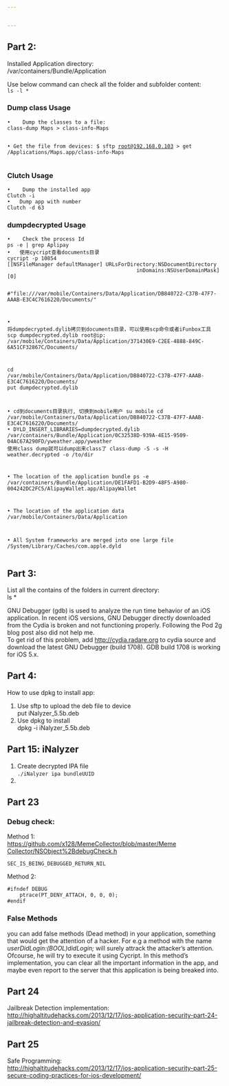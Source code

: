 ```yaml
---


---
```


<h2 id="part-2">Part 2:</h2>
<p>Installed Application directory:<br>
/var/containers/Bundle/Application</p>
<p>Use below command can check all the folder and subfolder content:<br>
<code>ls -l *</code></p>
<h3 id="dump-class-usage">Dump class Usage</h3>
<pre><code>•	Dump the classes to a file:
class-dump Maps &gt; class-info-Maps

•	Get the file from devices:
$ sftp root@192.168.0.103
&gt; get /Applications/Maps.app/class-info-Maps
</code></pre>
<h3 id="clutch-usage">Clutch Usage</h3>
<pre><code>•	Dump the installed app
Clutch -i
•	Dump app with number
Clutch -d 63
</code></pre>
<h3 id="dumpdecrypted-usage">dumpdecrypted Usage</h3>
<pre><code>•	Check the process Id
ps -e | grep Aplipay
•	使用cycript查看documents目录
cycript -p 10854
[[NSFileManager defaultManager] URLsForDirectory:NSDocumentDirectory
                                          inDomains:NSUserDomainMask][0]

#"file:///var/mobile/Containers/Data/Application/DB840722-C37B-47F7-AAAB-E3C4C7616220/Documents/"

•	将dumpdecrypted.dylib拷贝到documents目录，可以使用scp命令或者iFunbox工具
scp dumpdecrypted.dylib root@ip: /var/mobile/Containers/Data/Application/371430E9-C2EE-4888-849C-6A51CF32867C/Documents/

cd /var/mobile/Containers/Data/Application/DB840722-C37B-47F7-AAAB-E3C4C7616220/Documents/
put dumpdecrypted.dylib

•	cd到documents目录执行, 切换到mobile用户
su mobile
cd /var/mobile/Containers/Data/Application/DB840722-C37B-47F7-AAAB-E3C4C7616220/Documents/
•	DYLD_INSERT_LIBRARIES=dumpdecrypted.dylib /var/containers/Bundle/Application/0C32538D-939A-4E15-9509-04AC67A290FD/yweather.app/yweather
使用class dump就可以dump出来class了
class-dump -S -s -H weather.decrypted -o /to/dir

•	The location of the application bundle
ps -e
/var/containers/Bundle/Application/DE1FAFD1-B2D9-48F5-A980-004242DC2FC5/AlipayWallet.app/AlipayWallet

•	The location of the application data
/var/mobile/Containers/Data/Application

•	All System frameworks are merged into one large file
/System/Library/Caches/com.apple.dyld
</code></pre>
<h2 id="part-3">Part 3:</h2>
<p>List all the contains of the folders in current directory:<br>
ls *</p>
<p>GNU Debugger (gdb) is used to analyze the run time behavior of an iOS application. In recent iOS versions, GNU Debugger directly downloaded from the Cydia is broken and not functioning properly. Following the Pod 2g blog post also did not help me.<br>
To get rid of this problem, add <a href="http://cydia.radare.org">http://cydia.radare.org</a> to cydia source and download the latest GNU Debugger (build 1708). GDB build 1708 is working for iOS 5.x.</p>
<h2 id="part-4">Part 4:</h2>
<p>How to use dpkg to install app:</p>
<ol>
<li>Use sftp to upload the deb file to device<br>
put iNalyzer_5.5b.deb</li>
<li>Use dpkg to install<br>
dpkg -i iNalyzer_5.5b.deb</li>
</ol>
<h2 id="part-15-inalyzer">Part 15: iNalyzer</h2>
<ol>
<li>Create decrypted IPA file<br>
<code>./iNalyzer ipa bundleUUID</code></li>
<li></li>
</ol>
<h2 id="part-23">Part 23</h2>
<h3 id="debug-check">Debug check:</h3>
<p>Method 1:<br>
<a href="https://github.com/x128/MemeCollector/blob/master/Meme%20Collector/NSObject%2BdebugCheck.h">https://github.com/x128/MemeCollector/blob/master/Meme Collector/NSObject%2BdebugCheck.h</a></p>
<pre class=" language-c"><code class="prism  language-c">SEC_IS_BEING_DEBUGGED_RETURN_NIL
</code></pre>
<p>Method 2:</p>
<pre class=" language-c"><code class="prism  language-c"><span class="token macro property">#<span class="token directive keyword">ifndef</span> DEBUG</span>
    <span class="token function">ptrace</span><span class="token punctuation">(</span>PT_DENY_ATTACH<span class="token punctuation">,</span> <span class="token number">0</span><span class="token punctuation">,</span> <span class="token number">0</span><span class="token punctuation">,</span> <span class="token number">0</span><span class="token punctuation">)</span><span class="token punctuation">;</span>
<span class="token macro property">#<span class="token directive keyword">endif</span></span>
</code></pre>
<h3 id="false-methods">False Methods</h3>
<p>you can add false methods (Dead method) in your application, something that would get the attention of a hacker. For e.g a method with the name <em>userDidLogin:(BOOL)didLogin;</em> will surely attrack the attacker’s attention. Ofcourse, he will try to execute it using Cycript. In this method’s implementation, you can clear all the important information in the app, and maybe even report to the server that this application is being breaked into.</p>
<h2 id="part-24">Part 24</h2>
<p>Jailbreak Detection implementation:<br>
<a href="http://highaltitudehacks.com/2013/12/17/ios-application-security-part-24-jailbreak-detection-and-evasion/">http://highaltitudehacks.com/2013/12/17/ios-application-security-part-24-jailbreak-detection-and-evasion/</a></p>
<h2 id="part-25">Part 25</h2>
<p>Safe Programming:<br>
<a href="http://highaltitudehacks.com/2013/12/17/ios-application-security-part-25-secure-coding-practices-for-ios-development/">http://highaltitudehacks.com/2013/12/17/ios-application-security-part-25-secure-coding-practices-for-ios-development/</a></p>


